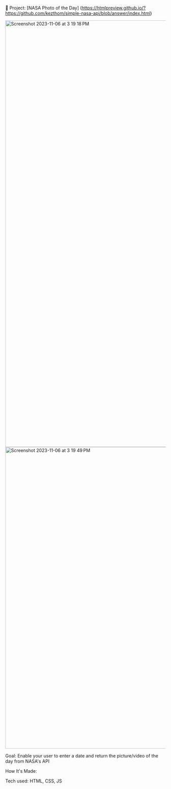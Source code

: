  🚀 Project: [NASA Photo of the Day] (https://htmlpreview.github.io/?https://github.com/kezthom/simple-nasa-api/blob/answer/index.html)


<img width="1341" alt="Screenshot 2023-11-06 at 3 19 18 PM" src="https://github.com/kezthom/simple-nasa-api/assets/137250400/5b9d4371-0a24-4d66-b319-09f07f3e650f">
<img width="948" alt="Screenshot 2023-11-06 at 3 19 49 PM" src="https://github.com/kezthom/simple-nasa-api/assets/137250400/e0783852-95b4-4c58-bfca-a81a7bf92fb2">


Goal: Enable your user to enter a date and return the picture/video of the day from NASA's API

How It's Made:

Tech used: HTML, CSS, JS


